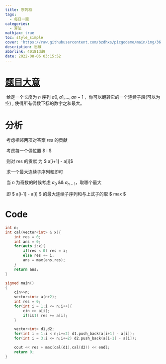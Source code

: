 ```yaml
---
title: 序列和
tags:
  - 每日一题
categories:
  - 算法
mathjax: true
toc: style_simple
cover: 'https://raw.githubusercontent.com/bzdhxs/picgodemo/main/img/36.png'
description: 思维
abbrlink: 40181dd9
date: 2022-08-06 03:15:52
---
```


# [题目大意](http://oj.daimayuan.top/problem/970)

​	给定一个长度为 $n$  序列 $a0,a1,…,an−1$ ，你可以翻转它的一个连续子段(可以为空) , 使得所有偶数下标的数字之和最大。



# 分析

​	考虑相邻两项对答案 $res$ 的贡献

​	考虑每一个偶位置  $ i $

​	则对 res 的贡献 为  $ a[i+1] - a[i]$

​	求一个最大连续子序列和即可

​	当 $n$ 为奇数的时候考虑 $a_0 \  \&\&  \  a_{n-1}$，取哪个最大

​	即   $ a[i-1] - a[i] $  的最大连续子序列和与上式子的取 $ max $

# Code

```cpp
int n;
int cal(vector<int> & x){
    int res = 0;
    int ans = 0;
    for(auto i:x){
        if(res < 0) res = i;
        else res += i;
        ans = max(ans,res);
    }
    return ans;
}

signed main()
{
    cin>>n;
    vector<int> a(n+2);
    int res = 0;
    for(int i = 1;i <= n;i++){
        cin >> a[i];
        if(i&1) res += a[i];
    }

    vector<int> d1,d2;
    for(int i = 1;i < n;i+=2) d1.push_back(a[i+1] - a[i]);
    for(int i = 3;i <= n;i+=2) d2.push_back(a[i-1] - a[i]);

    cout << res + max(cal(d1),cal(d2)) << endl; 
    return 0;
}
```

